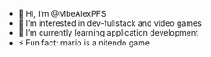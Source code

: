 - 👋 Hi, I’m @MbeAlexPFS
- 👀 I’m interested in dev-fullstack and video games
- 🌱 I’m currently learning application development
- ⚡ Fun fact: mario is a nitendo game
<!---
MbeAlexPFS/MbeAlexPFS is a ✨ special ✨ repository because its `README.md` (this file) appears on your GitHub profile.
You can click the Preview link to take a look at your changes.
--->
